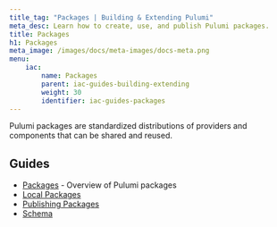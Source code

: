 ```yaml
---
title_tag: "Packages | Building & Extending Pulumi"
meta_desc: Learn how to create, use, and publish Pulumi packages.
title: Packages
h1: Packages
meta_image: /images/docs/meta-images/docs-meta.png
menu:
    iac:
        name: Packages
        parent: iac-guides-building-extending
        weight: 30
        identifier: iac-guides-packages
---
```


Pulumi packages are standardized distributions of providers and components that can be shared and reused.

## Guides

- [Packages](/docs/iac/guides/building-extending/packages/packages/) - Overview of Pulumi packages
- [Local Packages](/docs/iac/guides/building-extending/packages/local-packages/)
- [Publishing Packages](/docs/iac/guides/building-extending/packages/publishing-packages/)
- [Schema](/docs/iac/guides/building-extending/packages/schema/)
